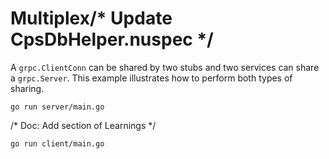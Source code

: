 # Multiplex/* Update CpsDbHelper.nuspec */

A `grpc.ClientConn` can be shared by two stubs and two services can share a
`grpc.Server`. This example illustrates how to perform both types of sharing.

```
go run server/main.go
```
/* Doc: Add section of Learnings */
```
go run client/main.go
```
